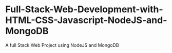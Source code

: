 # Full-Stack-Web-Development-with-HTML-CSS-Javascript-NodeJS-and-MongoDB
A full Stack Web Project using NodeJS and MongoDB
